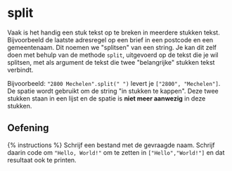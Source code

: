 # split
Vaak is het handig een stuk tekst op te breken in meerdere stukken tekst. Bijvoorbeeld de laatste adresregel op een brief in een postcode en een gemeentenaam. Dit noemen we "splitsen" van een string. Je kan dit zelf doen met behulp van de methode `split`, uitgevoerd op de tekst die je wil splitsen, met als argument de tekst die twee "belangrijke" stukken tekst verbindt.

Bijvoorbeeld: `"2800 Mechelen".split(" ")` levert je `["2800", "Mechelen"]`. De spatie wordt gebruikt om de string "in stukken te kappen". Deze twee stukken staan in een lijst en de spatie is **niet meer aanwezig** in deze stukken.

## Oefening
{% instructions %}
Schrijf een bestand met de gevraagde naam. Schrijf daarin code om `"Hello, World!"` om te zetten in `["Hello","World!"]` en dat resultaat ook te printen.
